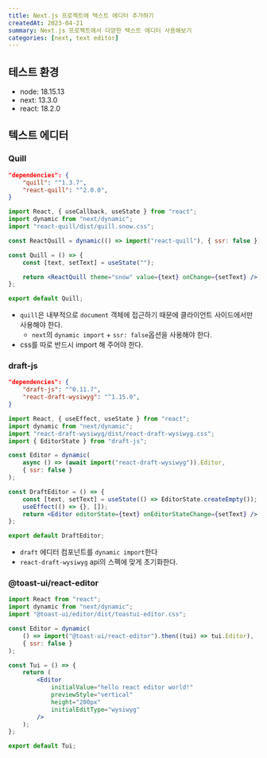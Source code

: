 ```yaml
---
title: Next.js 프로젝트에 텍스트 에디터 추가하기
createdAt: 2023-04-21
summary: Next.js 프로젝트에서 다양한 텍스트 에디터 사용해보기
categories: [next, text editor]
---
```

## 테스트 환경

- node: 18.15.13
- next: 13.3.0
- react: 18.2.0

## 텍스트 에디터

### Quill

```json
"dependencies": {
	"quill": "^1.3.7",
	"react-quill": "^2.0.0",
}
```

```jsx
import React, { useCallback, useState } from "react";
import dynamic from "next/dynamic";
import "react-quill/dist/quill.snow.css";

const ReactQuill = dynamic(() => import("react-quill"), { ssr: false });

const Quill = () => {
    const [text, setText] = useState("");

    return <ReactQuill theme="snow" value={text} onChange={setText} />;
};

export default Quill;
```

- `quill`은 내부적으로 `document` 객체에 접근하기 때문에 클라이언트 사이드에서만 사용해야 한다.
    - `next`의 `dynamic import` + `ssr: false`옵션을 사용해야 한다.
- css를 따로 반드시 import 해 주어야 한다.

### draft-js

```json
"dependencies": {
	"draft-js": "^0.11.7",
	"react-draft-wysiwyg": "^1.15.0",
}
```

```jsx
import React, { useEffect, useState } from "react";
import dynamic from "next/dynamic";
import "react-draft-wysiwyg/dist/react-draft-wysiwyg.css";
import { EditorState } from "draft-js";

const Editor = dynamic(
    async () => (await import("react-draft-wysiwyg")).Editor,
    { ssr: false }
);

const DraftEditor = () => {
    const [text, setText] = useState(() => EditorState.createEmpty());
    useEffect(() => {}, []);
    return <Editor editorState={text} onEditorStateChange={setText} />;
};

export default DraftEditor;
```

- `draft` 에디터 컴포넌트를 `dynamic import`한다
- `react-draft-wysiwyg` api의 스펙에 맞게 초기화한다.

### @toast-ui/react-editor
```jsx
import React from "react";
import dynamic from "next/dynamic";
import "@toast-ui/editor/dist/toastui-editor.css";

const Editor = dynamic(
    () => import("@toast-ui/react-editor").then((tui) => tui.Editor),
    { ssr: false }
);

const Tui = () => {
    return (
        <Editor
            initialValue="hello react editor world!"
            previewStyle="vertical"
            height="200px"
            initialEditType="wysiwyg"
        />
    );
};

export default Tui;
```